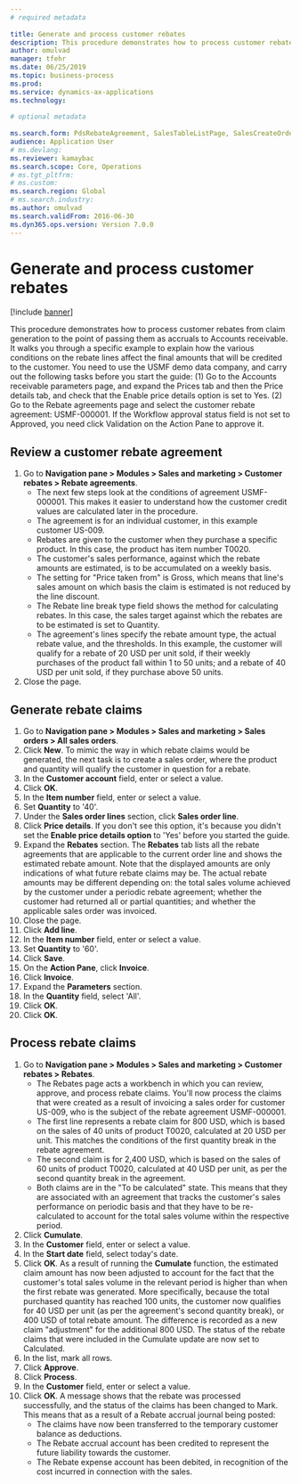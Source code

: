 ```yaml
--- 
# required metadata 
 
title: Generate and process customer rebates
description: This procedure demonstrates how to process customer rebates from claim generation to the point of passing them as accruals to Accounts receivable. 
author: omulvad
manager: tfehr 
ms.date: 06/25/2019
ms.topic: business-process 
ms.prod:  
ms.service: dynamics-ax-applications 
ms.technology:  
 
# optional metadata 
 
ms.search.form: PdsRebateAgreement, SalesTableListPage, SalesCreateOrder, SalesTable, MCRPriceHistory, SalesEditLines,  PdsRebateTableListPage, MCRBrokerWriteOffReason, MRCHierarchyAddCust, PdsItemRebateGroup, PdsRebate, PdsRebateProgramTMATable, PdsRebateTable, PdsRebateTableListPagePreviewPane, PdsRebateTrans, PdsRebateType_CustLookup   
audience: Application User 
# ms.devlang:  
ms.reviewer: kamaybac
ms.search.scope: Core, Operations 
# ms.tgt_pltfrm:  
# ms.custom:  
ms.search.region: Global
# ms.search.industry: 
ms.author: omulvad
ms.search.validFrom: 2016-06-30 
ms.dyn365.ops.version: Version 7.0.0 
---
```

# Generate and process customer rebates

[!include [banner](../../includes/banner.md)]

This procedure demonstrates how to process customer rebates from claim generation to the point of passing them as accruals to Accounts receivable. It walks you through a specific example to explain how the various conditions on the rebate lines affect the final amounts that will be credited to the customer. You need to use the USMF demo data company, and carry out the following tasks before you start the guide: (1) Go to the Accounts receivable parameters page, and expand the Prices tab and then the Price details tab, and check that the Enable price details option is set to Yes. (2) Go to the Rebate agreements page and select the customer rebate agreement: USMF-000001. If the Workflow approval status field is not set to Approved, you need click Validation on the Action Pane to approve it.


## Review a customer rebate agreement
1. Go to **Navigation pane > Modules > Sales and marketing > Customer rebates > Rebate agreements**.
    - The next few steps look at the conditions of agreement USMF-000001. This makes it easier to understand how the customer credit values are calculated later in the procedure.  
    - The agreement is for an individual customer, in this example customer US-009.  
    - Rebates are given to the customer when they purchase a specific product. In this case, the product has item number T0020.   
    - The customer's sales performance, against which the rebate amounts are estimated, is to be accumulated on a weekly basis.  
    - The setting for "Price taken from" is Gross, which means that line's sales amount on which basis the claim is estimated is not reduced by the line discount.  
    - The Rebate line break type field shows the method for calculating rebates. In this case, the sales target against which the rebates are to be estimated is set to Quantity.   
    - The agreement's lines specify the rebate amount type, the actual rebate value, and the thresholds. In this example, the customer will qualify for a rebate of 20 USD per unit sold, if their weekly purchases of the product fall within 1 to 50 units; and a rebate of 40 USD per unit sold, if they purchase above 50 units.  
2. Close the page.

## Generate rebate claims
1. Go to **Navigation pane > Modules > Sales and marketing > Sales orders > All sales orders**.
2. Click **New**. To mimic the way in which rebate claims would be generated, the next task is to create a sales order, where the product and quantity will qualify the customer in question for a rebate.    
3. In the **Customer account** field, enter or select a value.
4. Click **OK**.
5. In the **Item number** field, enter or select a value.
6. Set **Quantity** to '40'.
7. Under the **Sales order lines** section, click **Sales order line**.
8. Click **Price details**. If you don't see this option, it's because you didn't set the **Enable price details option** to 'Yes' before you started the guide.     
9. Expand the **Rebates** section. The **Rebates** tab lists all the rebate agreements that are applicable to the current order line and shows the estimated rebate amount. Note that the displayed amounts are only indications of what future rebate claims may be. The actual rebate amounts may be different depending on: the total sales volume achieved by the customer under a periodic rebate agreement; whether the customer had returned all or partial quantities; and whether the applicable sales order was invoiced.
10. Close the page.
11. Click **Add line**.
12. In the **Item number** field, enter or select a value.
13. Set **Quantity** to '60'.
14. Click **Save**.
15. On the **Action Pane**, click **Invoice**.
16. Click **Invoice**.
17. Expand the **Parameters** section.
18. In the **Quantity** field, select 'All'.
19. Click **OK**.
20. Click **OK**.

## Process rebate claims
1. Go to **Navigation pane > Modules > Sales and marketing > Customer rebates > Rebates**.
    - The Rebates page acts a workbench in which you can review, approve, and process rebate claims. You'll now process the claims that were created as a result of invoicing a sales order for customer US-009, who is the subject of the rebate agreement USMF-000001.   
    - The first line represents a rebate claim for 800 USD, which is based on the sales of 40 units of product T0020, calculated at 20 USD per unit. This matches the conditions of the first quantity break in the rebate agreement.  
    - The second claim is for 2,400 USD, which is based on the sales of 60 units of product T0020, calculated at 40 USD per unit, as per the second quantity break in the agreement.  
    - Both claims are in the "To be calculated" state. This means that they are associated with an agreement that tracks the customer's sales performance on periodic basis and that they have to be re-calculated to account for the total sales volume within the respective period.   
2. Click **Cumulate**.
3. In the **Customer** field, enter or select a value.
4. In the **Start date** field, select today's date.
5. Click **OK**. As a result of running the **Cumulate** function, the estimated claim amount has now been adjusted to account for the fact that the customer's total sales volume in the relevant period is higher than when the first rebate was generated. More specifically, because the total purchased quantity has reached 100 units, the customer now qualifies for 40 USD per unit (as per the agreement's second quantity break), or 400 USD of total rebate amount. The difference is recorded as a new claim "adjustment" for the additional 800 USD. The status of the rebate claims that were included in the Cumulate update are now set to Calculated. 
6. In the list, mark all rows.
7. Click **Approve**.
8. Click **Process**.
9. In the **Customer** field, enter or select a value.
10. Click **OK**. A message shows that the rebate was processed successfully, and the status of the claims has been changed to Mark. This means that as a result of a Rebate accrual journal being posted:
    - The claims have now been transferred to the temporary customer balance as deductions.
    - The Rebate accrual account has been credited to represent the future liability towards the customer.
    - The Rebate expense account has been debited, in recognition of the cost incurred in connection with the sales.   


